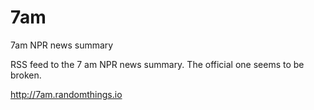 # 7am
7am NPR news summary 

RSS feed to the 7 am NPR news summary. The official one seems to be broken.

http://7am.randomthings.io
